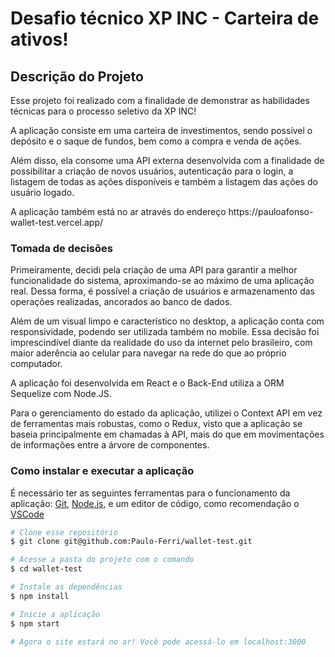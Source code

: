 # Desafio técnico XP INC - Carteira de ativos! 

## Descrição do Projeto
<p>Esse projeto foi realizado com a finalidade de demonstrar as habilidades técnicas para o processo seletivo da XP INC!</p>
<p>A aplicação consiste em uma carteira de investimentos, sendo possível o depósito e o saque de fundos, bem como a compra e venda de ações.</p>
<p>Além disso, ela consome uma API externa desenvolvida com a finalidade de possibilitar a criação de novos usuários, autenticação para o login, a listagem de todas as ações disponíveis e também a listagem das ações do usuário logado.</p>
<p>A aplicação também está no ar através do endereço https://pauloafonso-wallet-test.vercel.app/</p>

### Tomada de decisões
<p>Primeiramente, decidi pela criação de uma API para garantir a melhor funcionalidade do sistema, aproximando-se ao máximo de uma aplicação real. Dessa forma, é possível a criação de usuários e armazenamento das operações realizadas, ancorados ao banco de dados.</p>
<p>Além de um visual limpo e característico no desktop, a aplicação conta com responsividade, podendo ser utilizada também no mobile. Essa decisão foi imprescindível diante da realidade do uso da internet pelo brasileiro, com maior aderência ao celular para navegar na rede do que ao próprio computador.</p>
<p>A aplicação foi desenvolvida em React e o Back-End utiliza a ORM Sequelize com Node.JS.</p>
<p>Para o gerenciamento do estado da aplicação, utilizei o Context API em vez de ferramentas mais robustas, como o Redux, visto que a aplicação se baseia principalmente em chamadas à API, mais do que em movimentações de informações entre a árvore de componentes.</p>

### Como instalar e executar a aplicação

É necessário ter as seguintes ferramentas para o funcionamento da aplicação:
[Git](https://git-scm.com), [Node.js](https://nodejs.org/en/), e um editor de código, como recomendação o [VSCode](https://code.visualstudio.com/)

```bash
# Clone esse repositório
$ git clone git@github.com:Paulo-Ferri/wallet-test.git

# Acesse a pasta do projeto com o comando
$ cd wallet-test

# Instale as dependências
$ npm install

# Inicie a aplicação
$ npm start

# Agora o site estará no ar! Você pode acessá-lo em localhost:3000
```

